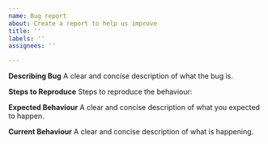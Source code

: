 ```yaml
---
name: Bug report
about: Create a report to help us improve
title: ''
labels: ''
assignees: ''

---
```


**Describing Bug**
A clear and concise description of what the bug is.

**Steps to Reproduce**
Steps to reproduce the behaviour:

**Expected Behaviour**
A clear and concise description of what you expected to happen.

**Current Behaviour**
A clear and concise description of what is happening.
